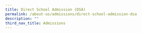 ```yaml
---
title: Direct School Admission (DSA)
permalink: /about-us/admissions/direct-school-admission-dsa
description: ""
third_nav_title: Admissions
---
```

